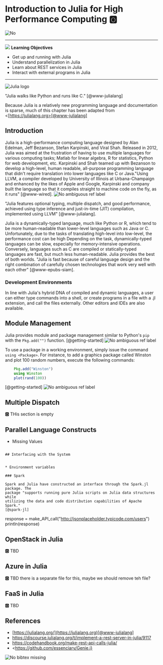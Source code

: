 # Introduction to Julia for High Performance Computing :o2:

![No](images/no.png)

---

![](images/learning.png) **Learning Objectives**

* Get up and running with Julia
* Understand parallelization in Julia
* Learn about REST services in Julia
* Interact with external programs in Julia

---

![Julia logo](images/julia.png)

"Julia walks like Python and runs like C." [@www-julialang]

Because Julia is a relatively new programming language and documentation is
sparse, much of this chapter has been adapted from <[https://julialang.org>[@www-julialang]

## Introduction

Julia is a high-performance computing language designed by Alan Edelman,
Jeff Bezanson, Stefan Karpinski, and Viral Shah. Released in 2012, Julia was
aimed at the frustration of having to use multiple languages for various
computing tasks; Matlab for linear algebra, R for statistics, Python for web
development, etc. Karpinski and Shah teamed up with Bezanson to develop a
high-level, human readable, all-purpose programming language that didn't
require translation into lower languages like C or Java."Using LLVM, a compiler
developed by University  of Illinois at Urbana-Champaign and enhanced by the 
likes of Apple and Google, Karpinski and company built the language so that it 
compiles straight to machine code on the fly, as it runs" [@www-wired]. ![No](images/no.png) ambiguous ref label

"Julia features optional typing, multiple dispatch, and good performance, 
achieved using type inference and just-in-time (JIT) compilation, implemented 
using LLVM" [@www-julialang].

Julia is a dynamically-typed language, much like Python or R, which tend to be
more human-readable than lower-level languages such as Java or C. Unfortunately,
due to the tasks of translating high-level into low-level, the performance cost
can be high  Depending on the task, dynamically-typed languages can be slow,
especially for memory-intensive operations.  Conversely, languages such as C are
compiled or statically-typed languages are fast, but much less human-readable.
Julia provides the best of both worlds. "Julia is fast because of careful 
language design and the right combination of carefully chosen technologies that 
work very well with each other" [@www-epubs-siam].


### Development Environments

In line with Julia's hybrid DNA of compiled and dynamic languages, a user can
either type commands into a shell, or create programs in a file with a .jl
extension, and call the files externally. Other editors and IDEs are also
available. 



## Module Management

Julia provides module and package management similar to Python's ```pip``` with
the ```Pkg.add("")``` function. [@getting-started] ![No](images/no.png) ambiguous ref label

 
 To use a package
in a working environment, simply issue the command ```using <Package>```. For
instance, to add a graphics package called Winston and plot 100 random numbers,
execute the following commands:

```julia
	Pkg.add("Winston")
	using Winston
	plot(rand(100))
```
[@getting-started] ![No](images/no.png) ambiguous ref label


## Multiple Dispatch

:o2: THis section is empty

## Parallel Language Constructs

* Missing Values

```

## Interfacing with the System


* Environment variables

### Spark

Spark and Julia have constructed an interface through the Spark.jl package. The
package "supports running pure Julia scripts on Julia data structures while
utilizing the data and code distribution capabilities of Apache Spark."
[@spark-jl]

```

response = make_API_call("http://jsonplaceholder.typicode.com/users")
println(response)



## OpenStack in Julia

:o2: TBD


	

## Azure in Julia

:o2: TBD there is a separate file for this, maybe we should remove teh file?

## FaaS in Julia

:o2: TBD

## References

* [https://julialang.org/](https://julialang.org)[@www-julialang]
* <https://discourse.julialang.org/t/implement-a-rest-server-in-julia/9117>
* <https://codehandbook.org/make-rest-api-calls-julia/>
* <https://github.com/essenciary/Genie.j}

![No](images/no.png) bibtex  missing 
